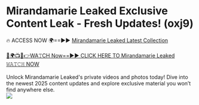 # Mirandamarie Leaked Exclusive Content Leak - Fresh Updates! (oxj9)

🔥 ACCESS NOW 🌍==►► <a href="https://tinyurl.com/kvy9nzfs" rel="nofollow">Mirandamarie Leaked Latest Collection</a>
<br><br>
[🔴🌍📺📱👉WA𝚃CH Now==►► CLICK HERE TO Mirandamarie Leaked 𝚆𝙰𝚃𝙲𝙷 NOW](https://tinyurl.com/kvy9nzfs)
<br><br>
Unlock Mirandamarie Leaked's private videos and photos today! Dive into the newest 2025 content updates and explore exclusive material you won’t find anywhere else.
<br>
<a href="https://tinyurl.com/kvy9nzfs" rel="nofollow" data-target="animated-image.originalLink"><img src="https://camo.githubusercontent.com/8a4f000d20f83aca3bf7ec5f350d767afa0574a8a352519fd8cfa583a6f93a33/68747470733a2f2f692e696d6775722e636f6d2f644a486b345a712e676966" data-canonical-src="https://i.imgur.com/dJHk4Zq.gif" style="max-width: 100%; display: inline-block;" data-target="animated-image.originalImage"></a>
<br>
